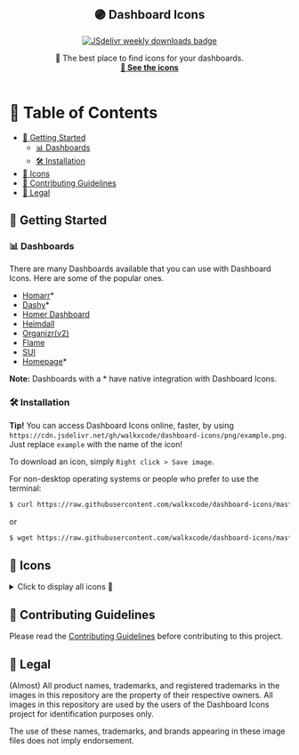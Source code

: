 <p align="center">
  <h2 align="center"> 🟣 Dashboard Icons </h3>
  <p align="center">
    <a href="https://www.jsdelivr.com/package/gh/walkxcode/dashboard-icons">
      <img src="https://img.shields.io/jsdelivr/gh/hy/walkxcode/dashboard-icons?color=%23A020F0" alt="JSdelivr weekly downloads badge">
    </a>
  </p>
  <p align="center">
    🚀 The best place to find icons for your dashboards.
    <br />
    <a href="#-icons"><strong>👀 See the icons</strong></a>
    <br />
    <br />
  </p>
</p>

# 📖 Table of Contents

- [🚀 Getting Started](#-getting-started)
  - [📊 Dashboards](#-dashboards)
  - [🛠️ Installation](#️-installation)
- [🎨 Icons](#-icons)
- [🎉 Contributing Guidelines](#-contributing-guidelines)
- [📜 Legal](#-legal)

## 🚀 Getting Started

### 📊 Dashboards

There are many Dashboards available that you can use with Dashboard Icons. Here are some of the popular ones.

- [Homarr](https://github.com/ajnart/homarr)\*
- [Dashy](https://github.com/Lissy93/dashy)\*
- [Homer Dashboard](https://github.com/bastienwirtz/homer)
- [Heimdall](https://github.com/linuxserver/Heimdall)
- [Organizr(v2)](https://github.com/causefx/Organizr)
- [Flame](https://github.com/pawelmalak/flame)
- [SUI](https://github.com/jeroenpardon/sui)
- [Homepage](https://github.com/benphelps/homepage)\*

**Note:** Dashboards with a \* have native integration with Dashboard Icons.

### 🛠️ Installation

**Tip!** You can access Dashboard Icons online, faster, by using `https://cdn.jsdelivr.net/gh/walkxcode/dashboard-icons/png/example.png`. Just replace `example` with the name of the icon!

To download an icon, simply `Right click > Save image`.

For non-desktop operating systems or people who prefer to use the terminal:

```sh
$ curl https://raw.githubusercontent.com/walkxcode/dashboard-icons/master/png/example.png > example.png
```

or

```sh
$ wget https://raw.githubusercontent.com/walkxcode/dashboard-icons/master/png/example.png -O example.png
```

## 🎨 Icons
<details>
  <summary>Click to display all icons 👀</summary>
<!-- ICONS -->
<img src="png/3cx.png" alt="3cx" height="50"> <img src="png/act.png" alt="act" height="50"> <img src="png/actual.png" alt="actual" height="50"> <img src="png/adblock.png" alt="adblock" height="50"> <img src="png/adguard-home.png" alt="adguard-home" height="50"> <img src="png/adminer.png" alt="adminer" height="50"> <img src="png/adsbexchange.png" alt="adsbexchange" height="50"> <img src="png/airsonic.png" alt="airsonic" height="50"> <img src="png/airtel.png" alt="airtel" height="50"> <img src="png/alarmpi.png" alt="alarmpi" height="50"> <img src="png/albertheijn.png" alt="albertheijn" height="50"> <img src="png/alertmanager.png" alt="alertmanager" height="50"> <img src="png/algovpn.png" alt="algovpn" height="50"> <img src="png/alltube.png" alt="alltube" height="50"> <img src="png/alma.png" alt="alma" height="50"> <img src="png/alpine.png" alt="alpine" height="50"> <img src="png/amazon-light.png" alt="amazon-light" height="50"> <img src="png/amazon.png" alt="amazon" height="50"> <img src="png/amcrest-cloud.png" alt="amcrest-cloud" height="50"> <img src="png/amcrest.png" alt="amcrest" height="50"> <img src="png/amd-light.png" alt="amd-light" height="50"> <img src="png/amd.png" alt="amd" height="50"> <img src="png/amp.png" alt="amp" height="50"> <img src="png/ampache.png" alt="ampache" height="50"> <img src="png/amvd.png" alt="amvd" height="50"> <img src="png/android-auto.png" alt="android-auto" height="50"> <img src="png/android-light.png" alt="android-light" height="50"> <img src="png/android-robot.png" alt="android-robot" height="50"> <img src="png/android.png" alt="android" height="50"> <img src="png/anonaddy.png" alt="anonaddy" height="50"> <img src="png/ansible.png" alt="ansible" height="50"> <img src="png/apache-cassandra.png" alt="apache-cassandra" height="50"> <img src="png/apache-druid.png" alt="apache-druid" height="50"> <img src="png/apache-openoffice.png" alt="apache-openoffice" height="50"> <img src="png/apache-solr.png" alt="apache-solr" height="50"> <img src="png/apache-subversion.png" alt="apache-subversion" height="50"> <img src="png/apache-tomcat.png" alt="apache-tomcat" height="50"> <img src="png/apache.png" alt="apache" height="50"> <img src="png/apc.png" alt="apc" height="50"> <img src="png/appdaemon.png" alt="appdaemon" height="50"> <img src="png/apple-alt.png" alt="apple-alt" height="50"> <img src="png/apple.png" alt="apple" height="50"> <img src="png/apprise.png" alt="apprise" height="50"> <img src="png/arch.png" alt="arch" height="50"> <img src="png/archisteamfarm.png" alt="archisteamfarm" height="50"> <img src="png/archivebox.png" alt="archivebox" height="50"> <img src="png/archiveteamwarrior.png" alt="archiveteamwarrior" height="50"> <img src="png/arduino.png" alt="arduino" height="50"> <img src="png/arggocd.png" alt="arggocd" height="50"> <img src="png/ariang.png" alt="ariang" height="50"> <img src="png/arm.png" alt="arm" height="50"> <img src="png/arris-light.png" alt="arris-light" height="50"> <img src="png/arris.png" alt="arris" height="50"> <img src="png/artifactory.png" alt="artifactory" height="50"> <img src="png/asana.png" alt="asana" height="50"> <img src="png/asrockrackipmi.png" alt="asrockrackipmi" height="50"> <img src="png/assetgrid.png" alt="assetgrid" height="50"> <img src="png/asterisk.png" alt="asterisk" height="50"> <img src="png/asus-light.png" alt="asus-light" height="50"> <img src="png/asus-rog.png" alt="asus-rog" height="50"> <img src="png/asus-router.png" alt="asus-router" height="50"> <img src="png/asus.png" alt="asus" height="50"> <img src="png/at-t.png" alt="at-t" height="50"> <img src="png/atlassian-bamboo.png" alt="atlassian-bamboo" height="50"> <img src="png/atlassian-confluence.png" alt="atlassian-confluence" height="50"> <img src="png/atlassian-jira.png" alt="atlassian-jira" height="50"> <img src="png/atlassian-opsgenie.png" alt="atlassian-opsgenie" height="50"> <img src="png/atlassian-trello.png" alt="atlassian-trello" height="50"> <img src="png/atlassian.png" alt="atlassian" height="50"> <img src="png/audacity.png" alt="audacity" height="50"> <img src="png/audiobookshelf.png" alt="audiobookshelf" height="50"> <img src="png/auracast.png" alt="auracast" height="50"> <img src="png/authelia.png" alt="authelia" height="50"> <img src="png/authentik-light.png" alt="authentik-light" height="50"> <img src="png/authentik.png" alt="authentik" height="50"> <img src="png/autobrr.png" alt="autobrr" height="50"> <img src="png/avmfritzbox.png" alt="avmfritzbox" height="50"> <img src="png/aws-ecs.png" alt="aws-ecs" height="50"> <img src="png/aws.png" alt="aws" height="50"> <img src="png/awx.png" alt="awx" height="50"> <img src="png/axis.png" alt="axis" height="50"> <img src="png/azuracast.png" alt="azuracast" height="50"> <img src="png/azure-container-instances.png" alt="azure-container-instances" height="50"> <img src="png/azure-container-service.png" alt="azure-container-service" height="50"> <img src="png/azure-dns.png" alt="azure-dns" height="50"> <img src="png/azure.png" alt="azure" height="50"> <img src="png/babybuddy.png" alt="babybuddy" height="50"> <img src="png/backblaze.png" alt="backblaze" height="50"> <img src="png/bacula.png" alt="bacula" height="50"> <img src="png/badge.png" alt="badge" height="50"> <img src="png/baikal.png" alt="baikal" height="50"> <img src="png/barcodebuddy.png" alt="barcodebuddy" height="50"> <img src="png/baserow.png" alt="baserow" height="50"> <img src="png/basilisk.png" alt="basilisk" height="50"> <img src="png/bastillion.png" alt="bastillion" height="50"> <img src="png/bazarr-light.png" alt="bazarr-light" height="50"> <img src="png/bazarr.png" alt="bazarr" height="50"> <img src="png/beef-light.png" alt="beef-light" height="50"> <img src="png/beef.png" alt="beef" height="50"> <img src="png/beets.png" alt="beets" height="50"> <img src="png/benotes.png" alt="benotes" height="50"> <img src="png/betanin.png" alt="betanin" height="50"> <img src="png/bible-gateway.png" alt="bible-gateway" height="50"> <img src="png/bibliogram.png" alt="bibliogram" height="50"> <img src="png/biedronka.png" alt="biedronka" height="50"> <img src="png/bing.png" alt="bing" height="50"> <img src="png/birdnet.png" alt="birdnet" height="50"> <img src="png/bitcoin.png" alt="bitcoin" height="50"> <img src="png/bithumen.png" alt="bithumen" height="50"> <img src="png/bitwarden.png" alt="bitwarden" height="50"> <img src="png/blocky.png" alt="blocky" height="50"> <img src="png/blogger.png" alt="blogger" height="50"> <img src="png/blue-iris.png" alt="blue-iris" height="50"> <img src="png/bluetooth.png" alt="bluetooth" height="50"> <img src="png/bluewallet.png" alt="bluewallet" height="50"> <img src="png/bobcat-miner.png" alt="bobcat-miner" height="50"> <img src="png/booksonic.png" alt="booksonic" height="50"> <img src="png/bookstack.png" alt="bookstack" height="50"> <img src="png/bootstrap.png" alt="bootstrap" height="50"> <img src="png/boundary.png" alt="boundary" height="50"> <img src="png/box.png" alt="box" height="50"> <img src="png/brave-dev.png" alt="brave-dev" height="50"> <img src="png/brave.png" alt="brave" height="50"> <img src="png/brewpi.png" alt="brewpi" height="50"> <img src="png/brillcam.png" alt="brillcam" height="50"> <img src="png/brocade.png" alt="brocade" height="50"> <img src="png/brother.png" alt="brother" height="50"> <img src="png/browserless-light.png" alt="browserless-light" height="50"> <img src="png/browserless.png" alt="browserless" height="50"> <img src="png/browsh.png" alt="browsh" height="50"> <img src="png/btcpay-server.png" alt="btcpay-server" height="50"> <img src="png/buddy.png" alt="buddy" height="50"> <img src="png/budget-zero.png" alt="budget-zero" height="50"> <img src="png/budibase-light.png" alt="budibase-light" height="50"> <img src="png/budibase.png" alt="budibase" height="50"> <img src="png/buffalo.png" alt="buffalo" height="50"> <img src="png/buxfer.png" alt="buxfer" height="50"> <img src="png/c.png" alt="c" height="50"> <img src="png/cabot.png" alt="cabot" height="50"> <img src="png/cacti.png" alt="cacti" height="50"> <img src="png/caddy.png" alt="caddy" height="50"> <img src="png/cadvisor.png" alt="cadvisor" height="50"> <img src="png/calckey.png" alt="calckey" height="50"> <img src="png/calibre-web.png" alt="calibre-web" height="50"> <img src="png/calibre.png" alt="calibre" height="50"> <img src="png/canonical.png" alt="canonical" height="50"> <img src="png/cardigann-light.png" alt="cardigann-light" height="50"> <img src="png/cardigann.png" alt="cardigann" height="50"> <img src="png/carrefour.png" alt="carrefour" height="50"> <img src="png/castopod.png" alt="castopod" height="50"> <img src="png/cc-light.png" alt="cc-light" height="50"> <img src="png/cc.png" alt="cc" height="50"> <img src="png/centos.png" alt="centos" height="50"> <img src="png/ceph.png" alt="ceph" height="50"> <img src="png/cert-manager.png" alt="cert-manager" height="50"> <img src="png/changedetection-io.png" alt="changedetection-io" height="50"> <img src="png/chatgpt.png" alt="chatgpt" height="50"> <img src="png/checkmk.png" alt="checkmk" height="50"> <img src="png/cherry.png" alt="cherry" height="50"> <img src="png/chevereto.png" alt="chevereto" height="50"> <img src="png/chiefonboarding.png" alt="chiefonboarding" height="50"> <img src="png/chowdown.png" alt="chowdown" height="50"> <img src="png/chrome-beta.png" alt="chrome-beta" height="50"> <img src="png/chrome-canary.png" alt="chrome-canary" height="50"> <img src="png/chrome-dev.png" alt="chrome-dev" height="50"> <img src="png/chrome-devtools.png" alt="chrome-devtools" height="50"> <img src="png/chrome-remote-desktop.png" alt="chrome-remote-desktop" height="50"> <img src="png/chrome.png" alt="chrome" height="50"> <img src="png/chromecast-light.png" alt="chromecast-light" height="50"> <img src="png/chromecast.png" alt="chromecast" height="50"> <img src="png/chromium.png" alt="chromium" height="50"> <img src="png/chronograf.png" alt="chronograf" height="50"> <img src="png/cinny-light.png" alt="cinny-light" height="50"> <img src="png/cinny.png" alt="cinny" height="50"> <img src="png/cisco.png" alt="cisco" height="50"> <img src="png/clash.png" alt="clash" height="50"> <img src="png/clashX.png" alt="clashX" height="50"> <img src="png/closed-captioning-light.png" alt="closed-captioning-light" height="50"> <img src="png/closed-captioning.png" alt="closed-captioning" height="50"> <img src="png/cloud66.png" alt="cloud66" height="50"> <img src="png/cloud9.png" alt="cloud9" height="50"> <img src="png/cloudbeaver.png" alt="cloudbeaver" height="50"> <img src="png/cloudcmd.png" alt="cloudcmd" height="50"> <img src="png/cloudflare-pages.png" alt="cloudflare-pages" height="50"> <img src="png/cloudflare-zero-trust.png" alt="cloudflare-zero-trust" height="50"> <img src="png/cloudflare.png" alt="cloudflare" height="50"> <img src="png/cockpit-cms-light.png" alt="cockpit-cms-light" height="50"> <img src="png/cockpit-cms.png" alt="cockpit-cms" height="50"> <img src="png/cockpit.png" alt="cockpit" height="50"> <img src="png/code-server.png" alt="code-server" height="50"> <img src="png/code.png" alt="code" height="50"> <img src="png/codeberg.png" alt="codeberg" height="50"> <img src="png/coder-light.png" alt="coder-light" height="50"> <img src="png/coder.png" alt="coder" height="50"> <img src="png/codestats-light.png" alt="codestats-light" height="50"> <img src="png/codestats.png" alt="codestats" height="50"> <img src="png/codimd-light.png" alt="codimd-light" height="50"> <img src="png/codimd.png" alt="codimd" height="50"> <img src="png/commafeed.png" alt="commafeed" height="50"> <img src="png/concourse.png" alt="concourse" height="50"> <img src="png/contabo.png" alt="contabo" height="50"> <img src="png/coredns.png" alt="coredns" height="50"> <img src="png/coreos.png" alt="coreos" height="50"> <img src="png/costco.png" alt="costco" height="50"> <img src="png/couchpotato.png" alt="couchpotato" height="50"> <img src="png/cozy-cloud.png" alt="cozy-cloud" height="50"> <img src="png/cozy.png" alt="cozy" height="50"> <img src="png/cpanel.png" alt="cpanel" height="50"> <img src="png/cpp.png" alt="cpp" height="50"> <img src="png/crater-invoice.png" alt="crater-invoice" height="50"> <img src="png/crazydomains.png" alt="crazydomains" height="50"> <img src="png/cross-seed-square.png" alt="cross-seed-square" height="50"> <img src="png/cross-seed.png" alt="cross-seed" height="50"> <img src="png/crowdsec.png" alt="crowdsec" height="50"> <img src="png/cryptomator.png" alt="cryptomator" height="50"> <img src="png/cryptpad.png" alt="cryptpad" height="50"> <img src="png/csharp.png" alt="csharp" height="50"> <img src="png/css.png" alt="css" height="50"> <img src="png/cups-light.png" alt="cups-light" height="50"> <img src="png/cups.png" alt="cups" height="50"> <img src="png/cura.png" alt="cura" height="50"> <img src="png/cyberchef.png" alt="cyberchef" height="50"> <img src="png/d-link-wifi.png" alt="d-link-wifi" height="50"> <img src="png/d-link.png" alt="d-link" height="50"> <img src="png/dahua.png" alt="dahua" height="50"> <img src="png/dart.png" alt="dart" height="50"> <img src="png/dashboard-icons.png" alt="dashboard-icons" height="50"> <img src="png/dashdot.png" alt="dashdot" height="50"> <img src="png/dashy.png" alt="dashy" height="50"> <img src="png/datadog.png" alt="datadog" height="50"> <img src="png/dc-os.png" alt="dc-os" height="50"> <img src="png/dd-wrt-light.png" alt="dd-wrt-light" height="50"> <img src="png/dd-wrt.png" alt="dd-wrt" height="50"> <img src="png/ddns-updater.png" alt="ddns-updater" height="50"> <img src="png/debian.png" alt="debian" height="50"> <img src="png/deemix.png" alt="deemix" height="50"> <img src="png/dell.png" alt="dell" height="50"> <img src="png/deluge.png" alt="deluge" height="50"> <img src="png/deno-light.png" alt="deno-light" height="50"> <img src="png/deno.png" alt="deno" height="50"> <img src="png/devtooly-light.png" alt="devtooly-light" height="50"> <img src="png/devtooly.png" alt="devtooly" height="50"> <img src="png/diagrams-net.png" alt="diagrams-net" height="50"> <img src="png/dietpi.png" alt="dietpi" height="50"> <img src="png/digital-ocean.png" alt="digital-ocean" height="50"> <img src="png/dillinger.png" alt="dillinger" height="50"> <img src="png/directus.png" alt="directus" height="50"> <img src="png/discord.png" alt="discord" height="50"> <img src="png/discourse.png" alt="discourse" height="50"> <img src="png/diskover.png" alt="diskover" height="50"> <img src="png/dlna.png" alt="dlna" height="50"> <img src="png/docker-amd.png" alt="docker-amd" height="50"> <img src="png/docker-compose.png" alt="docker-compose" height="50"> <img src="png/docker-gc.png" alt="docker-gc" height="50"> <img src="png/docker-mailserver.png" alt="docker-mailserver" height="50"> <img src="png/docker-moby.png" alt="docker-moby" height="50"> <img src="png/docker.png" alt="docker" height="50"> <img src="png/dockstarter.png" alt="dockstarter" height="50"> <img src="png/docspell.png" alt="docspell" height="50"> <img src="png/dogpile.png" alt="dogpile" height="50"> <img src="png/dokuwiki.png" alt="dokuwiki" height="50"> <img src="png/dolibarr.png" alt="dolibarr" height="50"> <img src="png/dolphin.png" alt="dolphin" height="50"> <img src="png/domainmod.png" alt="domainmod" height="50"> <img src="png/domoticz.png" alt="domoticz" height="50"> <img src="png/dopplertask.png" alt="dopplertask" height="50"> <img src="png/double-take.png" alt="double-take" height="50"> <img src="png/dovecot.png" alt="dovecot" height="50"> <img src="png/dozzle.png" alt="dozzle" height="50"> <img src="png/draw-io.png" alt="draw-io" height="50"> <img src="png/draw.png" alt="draw" height="50"> <img src="png/draytek.png" alt="draytek" height="50"> <img src="png/drone.png" alt="drone" height="50"> <img src="png/droppy.png" alt="droppy" height="50"> <img src="png/duckdns.png" alt="duckdns" height="50"> <img src="png/duckduckgo.png" alt="duckduckgo" height="50"> <img src="png/duo.png" alt="duo" height="50"> <img src="png/duplicacy.png" alt="duplicacy" height="50"> <img src="png/duplicati.png" alt="duplicati" height="50"> <img src="png/ebay.png" alt="ebay" height="50"> <img src="png/edge-dev.png" alt="edge-dev" height="50"> <img src="png/edge.png" alt="edge" height="50"> <img src="png/edgeos-light.png" alt="edgeos-light" height="50"> <img src="png/edgeos.png" alt="edgeos" height="50"> <img src="png/elastic-beats.png" alt="elastic-beats" height="50"> <img src="png/elastic-kibana.png" alt="elastic-kibana" height="50"> <img src="png/elastic-logstash.png" alt="elastic-logstash" height="50"> <img src="png/elastic.png" alt="elastic" height="50"> <img src="png/elasticsearch.png" alt="elasticsearch" height="50"> <img src="png/electron.png" alt="electron" height="50"> <img src="png/element.png" alt="element" height="50"> <img src="png/emacs.png" alt="emacs" height="50"> <img src="png/emby.png" alt="emby" height="50"> <img src="png/embystat.png" alt="embystat" height="50"> <img src="png/emq-light.png" alt="emq-light" height="50"> <img src="png/emq.png" alt="emq" height="50"> <img src="png/emulatorjs.png" alt="emulatorjs" height="50"> <img src="png/epson-iprint.png" alt="epson-iprint" height="50"> <img src="png/ersatztv.png" alt="ersatztv" height="50"> <img src="png/erste-george.png" alt="erste-george" height="50"> <img src="png/erste.png" alt="erste" height="50"> <img src="png/esphome.png" alt="esphome" height="50"> <img src="png/espressif.png" alt="espressif" height="50"> <img src="png/etcd.png" alt="etcd" height="50"> <img src="png/etesync.png" alt="etesync" height="50"> <img src="png/ethereum.png" alt="ethereum" height="50"> <img src="png/etherpad.png" alt="etherpad" height="50"> <img src="png/evebox.png" alt="evebox" height="50"> <img src="png/eweka.png" alt="eweka" height="50"> <img src="png/facebook-messenger.png" alt="facebook-messenger" height="50"> <img src="png/facebook.png" alt="facebook" height="50"> <img src="png/falcon-christmas.png" alt="falcon-christmas" height="50"> <img src="png/falcon-player.png" alt="falcon-player" height="50"> <img src="png/fastmail.png" alt="fastmail" height="50"> <img src="png/fedora-alt.png" alt="fedora-alt" height="50"> <img src="png/fedora.png" alt="fedora" height="50"> <img src="png/feedly.png" alt="feedly" height="50"> <img src="png/ferdi.png" alt="ferdi" height="50"> <img src="png/ferdium.png" alt="ferdium" height="50"> <img src="png/fermentrack.png" alt="fermentrack" height="50"> <img src="png/ferretdb-white.png" alt="ferretdb-white" height="50"> <img src="png/ferretdb.png" alt="ferretdb" height="50"> <img src="png/filebot.png" alt="filebot" height="50"> <img src="png/filebrowser.png" alt="filebrowser" height="50"> <img src="png/fileflows.png" alt="fileflows" height="50"> <img src="png/filepizza.png" alt="filepizza" height="50"> <img src="png/filerun.png" alt="filerun" height="50"> <img src="png/files.png" alt="files" height="50"> <img src="png/filezilla.png" alt="filezilla" height="50"> <img src="png/fios-light.png" alt="fios-light" height="50"> <img src="png/fios.png" alt="fios" height="50"> <img src="png/firefly.png" alt="firefly" height="50"> <img src="png/firefox-beta.png" alt="firefox-beta" height="50"> <img src="png/firefox-developer-edition.png" alt="firefox-developer-edition" height="50"> <img src="png/firefox-lite.png" alt="firefox-lite" height="50"> <img src="png/firefox-nightly.png" alt="firefox-nightly" height="50"> <img src="png/firefox-reality.png" alt="firefox-reality" height="50"> <img src="png/firefox-send.png" alt="firefox-send" height="50"> <img src="png/firefox.png" alt="firefox" height="50"> <img src="png/fireshare.png" alt="fireshare" height="50"> <img src="png/firewalla.png" alt="firewalla" height="50"> <img src="png/flame.png" alt="flame" height="50"> <img src="png/flathub.png" alt="flathub" height="50"> <img src="png/flatpak.png" alt="flatpak" height="50"> <img src="png/flexget.png" alt="flexget" height="50"> <img src="png/flightaware.png" alt="flightaware" height="50"> <img src="png/flightradar24.png" alt="flightradar24" height="50"> <img src="png/flogo.png" alt="flogo" height="50"> <img src="png/flood.png" alt="flood" height="50"> <img src="png/fluffychat.png" alt="fluffychat" height="50"> <img src="png/fluidd.png" alt="fluidd" height="50"> <img src="png/flux-cd.png" alt="flux-cd" height="50"> <img src="png/focalboard.png" alt="focalboard" height="50"> <img src="png/foldingathome.png" alt="foldingathome" height="50"> <img src="png/fontawesome.png" alt="fontawesome" height="50"> <img src="png/forgejo.png" alt="forgejo" height="50"> <img src="png/foscam.png" alt="foscam" height="50"> <img src="png/fossil.png" alt="fossil" height="50"> <img src="png/foundry-vtt.png" alt="foundry-vtt" height="50"> <img src="png/franz.png" alt="franz" height="50"> <img src="png/freedombox.png" alt="freedombox" height="50"> <img src="png/freeipa.png" alt="freeipa" height="50"> <img src="png/freenas-light.png" alt="freenas-light" height="50"> <img src="png/freenas.png" alt="freenas" height="50"> <img src="png/freenom.png" alt="freenom" height="50"> <img src="png/freepbx.png" alt="freepbx" height="50"> <img src="png/freescout.png" alt="freescout" height="50"> <img src="png/freshping.png" alt="freshping" height="50"> <img src="png/freshrss.png" alt="freshrss" height="50"> <img src="png/frigate-light.png" alt="frigate-light" height="50"> <img src="png/frigate.png" alt="frigate" height="50"> <img src="png/fronius.png" alt="fronius" height="50"> <img src="png/funkwhale.png" alt="funkwhale" height="50"> <img src="png/fusionpbx.png" alt="fusionpbx" height="50"> <img src="png/gameyfin-light.png" alt="gameyfin-light" height="50"> <img src="png/gameyfin.png" alt="gameyfin" height="50"> <img src="png/gaps.png" alt="gaps" height="50"> <img src="png/gatsby.png" alt="gatsby" height="50"> <img src="png/gatus.png" alt="gatus" height="50"> <img src="png/gboard.png" alt="gboard" height="50"> <img src="png/geckoview.png" alt="geckoview" height="50"> <img src="png/gentoo.png" alt="gentoo" height="50"> <img src="png/gerbera.png" alt="gerbera" height="50"> <img src="png/ghost-light.png" alt="ghost-light" height="50"> <img src="png/ghost.png" alt="ghost" height="50"> <img src="png/ghostfolio.png" alt="ghostfolio" height="50"> <img src="png/gigaset.png" alt="gigaset" height="50"> <img src="png/git.png" alt="git" height="50"> <img src="png/gitea.png" alt="gitea" height="50"> <img src="png/github-light.png" alt="github-light" height="50"> <img src="png/github.png" alt="github" height="50"> <img src="png/gitlab.png" alt="gitlab" height="50"> <img src="png/gladys-assistant.png" alt="gladys-assistant" height="50"> <img src="png/glances.png" alt="glances" height="50"> <img src="png/glpi.png" alt="glpi" height="50"> <img src="png/gluetun.png" alt="gluetun" height="50"> <img src="png/gmail.png" alt="gmail" height="50"> <img src="png/go.png" alt="go" height="50"> <img src="png/goaccess.png" alt="goaccess" height="50"> <img src="png/gogs.png" alt="gogs" height="50"> <img src="png/gonic.png" alt="gonic" height="50"> <img src="png/google-admin.png" alt="google-admin" height="50"> <img src="png/google-admob.png" alt="google-admob" height="50"> <img src="png/google-alerts.png" alt="google-alerts" height="50"> <img src="png/google-analytics.png" alt="google-analytics" height="50"> <img src="png/google-assistant.png" alt="google-assistant" height="50"> <img src="png/google-calendar.png" alt="google-calendar" height="50"> <img src="png/google-chat.png" alt="google-chat" height="50"> <img src="png/google-classroom.png" alt="google-classroom" height="50"> <img src="png/google-cloud-platform.png" alt="google-cloud-platform" height="50"> <img src="png/google-cloud-print.png" alt="google-cloud-print" height="50"> <img src="png/google-compute-engine.png" alt="google-compute-engine" height="50"> <img src="png/google-contacts.png" alt="google-contacts" height="50"> <img src="png/google-docs.png" alt="google-docs" height="50"> <img src="png/google-domains.png" alt="google-domains" height="50"> <img src="png/google-drive.png" alt="google-drive" height="50"> <img src="png/google-earth.png" alt="google-earth" height="50"> <img src="png/google-fi.png" alt="google-fi" height="50"> <img src="png/google-fit.png" alt="google-fit" height="50"> <img src="png/google-fonts.png" alt="google-fonts" height="50"> <img src="png/google-forms.png" alt="google-forms" height="50"> <img src="png/google-home.png" alt="google-home" height="50"> <img src="png/google-keep.png" alt="google-keep" height="50"> <img src="png/google-lens.png" alt="google-lens" height="50"> <img src="png/google-maps.png" alt="google-maps" height="50"> <img src="png/google-meet.png" alt="google-meet" height="50"> <img src="png/google-messages.png" alt="google-messages" height="50"> <img src="png/google-news.png" alt="google-news" height="50"> <img src="png/google-one.png" alt="google-one" height="50"> <img src="png/google-pay.png" alt="google-pay" height="50"> <img src="png/google-photos.png" alt="google-photos" height="50"> <img src="png/google-play-books.png" alt="google-play-books" height="50"> <img src="png/google-play-games.png" alt="google-play-games" height="50"> <img src="png/google-play.png" alt="google-play" height="50"> <img src="png/google-podcasts.png" alt="google-podcasts" height="50"> <img src="png/google-scholar.png" alt="google-scholar" height="50"> <img src="png/google-search-console.png" alt="google-search-console" height="50"> <img src="png/google-sheets.png" alt="google-sheets" height="50"> <img src="png/google-shopping.png" alt="google-shopping" height="50"> <img src="png/google-sites.png" alt="google-sites" height="50"> <img src="png/google-slides.png" alt="google-slides" height="50"> <img src="png/google-street-view.png" alt="google-street-view" height="50"> <img src="png/google-translate.png" alt="google-translate" height="50"> <img src="png/google-tv.png" alt="google-tv" height="50"> <img src="png/google-voice.png" alt="google-voice" height="50"> <img src="png/google-wallet.png" alt="google-wallet" height="50"> <img src="png/google-wifi.png" alt="google-wifi" height="50"> <img src="png/google.png" alt="google" height="50"> <img src="png/gotify.png" alt="gotify" height="50"> <img src="png/grafana.png" alt="grafana" height="50"> <img src="png/grav-light.png" alt="grav-light" height="50"> <img src="png/grav.png" alt="grav" height="50"> <img src="png/graylog.png" alt="graylog" height="50"> <img src="png/grist.png" alt="grist" height="50"> <img src="png/grocy.png" alt="grocy" height="50"> <img src="png/guacamole-light.png" alt="guacamole-light" height="50"> <img src="png/guacamole.png" alt="guacamole" height="50"> <img src="png/hammond.png" alt="hammond" height="50"> <img src="png/handbrake.png" alt="handbrake" height="50"> <img src="png/haproxy.png" alt="haproxy" height="50"> <img src="png/harbor.png" alt="harbor" height="50"> <img src="png/hard-forum.png" alt="hard-forum" height="50"> <img src="png/harvester.png" alt="harvester" height="50"> <img src="png/hasura.png" alt="hasura" height="50"> <img src="png/hatsh-light.png" alt="hatsh-light" height="50"> <img src="png/hatsh.png" alt="hatsh" height="50"> <img src="png/hdhomerun.png" alt="hdhomerun" height="50"> <img src="png/headphones.png" alt="headphones" height="50"> <img src="png/healthchecks-v2.png" alt="healthchecks-v2" height="50"> <img src="png/healthchecks.png" alt="healthchecks" height="50"> <img src="png/heimdall-light.png" alt="heimdall-light" height="50"> <img src="png/heimdall.png" alt="heimdall" height="50"> <img src="png/helium-token.png" alt="helium-token" height="50"> <img src="png/hetzner.png" alt="hetzner" height="50"> <img src="png/hexo.png" alt="hexo" height="50"> <img src="png/hikvision.png" alt="hikvision" height="50"> <img src="png/homarr.png" alt="homarr" height="50"> <img src="png/home-assistant-alt.png" alt="home-assistant-alt" height="50"> <img src="png/home-assistant.png" alt="home-assistant" height="50"> <img src="png/homebox.png" alt="homebox" height="50"> <img src="png/homebridge.png" alt="homebridge" height="50"> <img src="png/homepage.png" alt="homepage" height="50"> <img src="png/homer.png" alt="homer" height="50"> <img src="png/homeseer.png" alt="homeseer" height="50"> <img src="png/honeygain.png" alt="honeygain" height="50"> <img src="png/hoobs.png" alt="hoobs" height="50"> <img src="png/hoppscotch.png" alt="hoppscotch" height="50"> <img src="png/hotio.png" alt="hotio" height="50"> <img src="png/hp.png" alt="hp" height="50"> <img src="png/html.png" alt="html" height="50"> <img src="png/huawei.png" alt="huawei" height="50"> <img src="png/hubitat.png" alt="hubitat" height="50"> <img src="png/huginn.png" alt="huginn" height="50"> <img src="png/hugo.png" alt="hugo" height="50"> <img src="png/humhub.png" alt="humhub" height="50"> <img src="png/hydra.png" alt="hydra" height="50"> <img src="png/hyperion.png" alt="hyperion" height="50"> <img src="png/icecast.png" alt="icecast" height="50"> <img src="png/icinga.png" alt="icinga" height="50"> <img src="png/idrac.png" alt="idrac" height="50"> <img src="png/ihatemoney.png" alt="ihatemoney" height="50"> <img src="png/ilo.png" alt="ilo" height="50"> <img src="png/immich.png" alt="immich" height="50"> <img src="png/influxdb.png" alt="influxdb" height="50"> <img src="png/infoblox.png" alt="infoblox" height="50"> <img src="png/insanelymac.png" alt="insanelymac" height="50"> <img src="png/instagram.png" alt="instagram" height="50"> <img src="png/inventree.png" alt="inventree" height="50"> <img src="png/invidious.png" alt="invidious" height="50"> <img src="png/invisioncommunity.png" alt="invisioncommunity" height="50"> <img src="png/invoiceninja-light.png" alt="invoiceninja-light" height="50"> <img src="png/invoiceninja.png" alt="invoiceninja" height="50"> <img src="png/iobroker.png" alt="iobroker" height="50"> <img src="png/ionos-light.png" alt="ionos-light" height="50"> <img src="png/ionos.png" alt="ionos" height="50"> <img src="png/ipboard.png" alt="ipboard" height="50"> <img src="png/ipcamtalk.png" alt="ipcamtalk" height="50"> <img src="png/ipfs.png" alt="ipfs" height="50"> <img src="png/irc.png" alt="irc" height="50"> <img src="png/iredmail.png" alt="iredmail" height="50"> <img src="png/ispconfig.png" alt="ispconfig" height="50"> <img src="png/ispy.png" alt="ispy" height="50"> <img src="png/it-tools-light.png" alt="it-tools-light" height="50"> <img src="png/it-tools.png" alt="it-tools" height="50"> <img src="png/jackett-light.png" alt="jackett-light" height="50"> <img src="png/jackett.png" alt="jackett" height="50"> <img src="png/jaeger.png" alt="jaeger" height="50"> <img src="png/jamstack.png" alt="jamstack" height="50"> <img src="png/java.png" alt="java" height="50"> <img src="png/javascript.png" alt="javascript" height="50"> <img src="png/jdownloader.png" alt="jdownloader" height="50"> <img src="png/jdownloader2.png" alt="jdownloader2" height="50"> <img src="png/jeedom.png" alt="jeedom" height="50"> <img src="png/jekyll.png" alt="jekyll" height="50"> <img src="png/jellyfin-vue.png" alt="jellyfin-vue" height="50"> <img src="png/jellyfin.png" alt="jellyfin" height="50"> <img src="png/jellyseerr.png" alt="jellyseerr" height="50"> <img src="png/jelu.png" alt="jelu" height="50"> <img src="png/jenkins.png" alt="jenkins" height="50"> <img src="png/jetbrains-fleet.png" alt="jetbrains-fleet" height="50"> <img src="png/jetbrains-youtrack.png" alt="jetbrains-youtrack" height="50"> <img src="png/jio.png" alt="jio" height="50"> <img src="png/jira.png" alt="jira" height="50"> <img src="png/jitsi-meet.png" alt="jitsi-meet" height="50"> <img src="png/jitsi.png" alt="jitsi" height="50"> <img src="png/joal.png" alt="joal" height="50"> <img src="png/joomla.png" alt="joomla" height="50"> <img src="png/joplin.png" alt="joplin" height="50"> <img src="png/julia.png" alt="julia" height="50"> <img src="png/jupyter.png" alt="jupyter" height="50"> <img src="png/kaizoku.png" alt="kaizoku" height="50"> <img src="png/kamatera.png" alt="kamatera" height="50"> <img src="png/kapacitor.png" alt="kapacitor" height="50"> <img src="png/kasm-workspaces.png" alt="kasm-workspaces" height="50"> <img src="png/kasm.png" alt="kasm" height="50"> <img src="png/kaufland.png" alt="kaufland" height="50"> <img src="png/kavita.png" alt="kavita" height="50"> <img src="png/keila.png" alt="keila" height="50"> <img src="png/kerberos.png" alt="kerberos" height="50"> <img src="png/keycloak.png" alt="keycloak" height="50"> <img src="png/kibana.png" alt="kibana" height="50"> <img src="png/kimai.png" alt="kimai" height="50"> <img src="png/kinto.png" alt="kinto" height="50"> <img src="png/kitana.png" alt="kitana" height="50"> <img src="png/kitchenowl.png" alt="kitchenowl" height="50"> <img src="png/kiwix-light.png" alt="kiwix-light" height="50"> <img src="png/kiwix.png" alt="kiwix" height="50"> <img src="png/ko-fi.png" alt="ko-fi" height="50"> <img src="png/kodi.png" alt="kodi" height="50"> <img src="png/koel.png" alt="koel" height="50"> <img src="png/koillection.png" alt="koillection" height="50"> <img src="png/komga.png" alt="komga" height="50"> <img src="png/kopia.png" alt="kopia" height="50"> <img src="png/kotlin.png" alt="kotlin" height="50"> <img src="png/krusader.png" alt="krusader" height="50"> <img src="png/kubernetes-dashboard.png" alt="kubernetes-dashboard" height="50"> <img src="png/kubernetes.png" alt="kubernetes" height="50"> <img src="png/kutt.png" alt="kutt" height="50"> <img src="png/lanraragi.png" alt="lanraragi" height="50"> <img src="png/lark.png" alt="lark" height="50"> <img src="png/lazylibrarian.png" alt="lazylibrarian" height="50"> <img src="png/leanote.png" alt="leanote" height="50"> <img src="png/leantime.png" alt="leantime" height="50"> <img src="png/lemonldap-ng.png" alt="lemonldap-ng" height="50"> <img src="png/lets-encrypt.png" alt="lets-encrypt" height="50"> <img src="png/libreddit.png" alt="libreddit" height="50"> <img src="png/librenms-light.png" alt="librenms-light" height="50"> <img src="png/librenms.png" alt="librenms" height="50"> <img src="png/libreoffice.png" alt="libreoffice" height="50"> <img src="png/librephotos-light.png" alt="librephotos-light" height="50"> <img src="png/librephotos.png" alt="librephotos" height="50"> <img src="png/librespeed.png" alt="librespeed" height="50"> <img src="png/librex.png" alt="librex" height="50"> <img src="png/lidarr.png" alt="lidarr" height="50"> <img src="png/lidl.png" alt="lidl" height="50"> <img src="png/lightning-terminal.png" alt="lightning-terminal" height="50"> <img src="png/lighttpd.png" alt="lighttpd" height="50"> <img src="png/linkace.png" alt="linkace" height="50"> <img src="png/linkding.png" alt="linkding" height="50"> <img src="png/linkedin.png" alt="linkedin" height="50"> <img src="png/linksys.png" alt="linksys" height="50"> <img src="png/linode.png" alt="linode" height="50"> <img src="png/linux-mint.png" alt="linux-mint" height="50"> <img src="png/linuxserver-io.png" alt="linuxserver-io" height="50"> <img src="png/listmonk.png" alt="listmonk" height="50"> <img src="png/littlelink-custom.png" alt="littlelink-custom" height="50"> <img src="png/lnbits.png" alt="lnbits" height="50"> <img src="png/logitech-gaming.png" alt="logitech-gaming" height="50"> <img src="png/logitech-legacy-light.png" alt="logitech-legacy-light" height="50"> <img src="png/logitech-legacy.png" alt="logitech-legacy" height="50"> <img src="png/logitech-light.png" alt="logitech-light" height="50"> <img src="png/logitech.png" alt="logitech" height="50"> <img src="png/logstash.png" alt="logstash" height="50"> <img src="png/loki.png" alt="loki" height="50"> <img src="png/longhorn.png" alt="longhorn" height="50"> <img src="png/lsio.png" alt="lsio" height="50"> <img src="png/lua.png" alt="lua" height="50"> <img src="png/lychee.png" alt="lychee" height="50"> <img src="png/mailcow.png" alt="mailcow" height="50"> <img src="png/mailcowsogo.png" alt="mailcowsogo" height="50"> <img src="png/mailhog.png" alt="mailhog" height="50"> <img src="png/mailinabox.png" alt="mailinabox" height="50"> <img src="png/mailu.png" alt="mailu" height="50"> <img src="png/mak.png" alt="mak" height="50"> <img src="png/makemkv.png" alt="makemkv" height="50"> <img src="png/manjaro-linux.png" alt="manjaro-linux" height="50"> <img src="png/mantisbt.png" alt="mantisbt" height="50"> <img src="png/maptiler.png" alt="maptiler" height="50"> <img src="png/marginalia.png" alt="marginalia" height="50"> <img src="png/mariadb.png" alt="mariadb" height="50"> <img src="png/mastodon.png" alt="mastodon" height="50"> <img src="png/matomo.png" alt="matomo" height="50"> <img src="png/matrix-light.png" alt="matrix-light" height="50"> <img src="png/matrix-synapse-light.png" alt="matrix-synapse-light" height="50"> <img src="png/matrix-synapse.png" alt="matrix-synapse" height="50"> <img src="png/matrix.png" alt="matrix" height="50"> <img src="png/mattermost.png" alt="mattermost" height="50"> <img src="png/mautic-light.png" alt="mautic-light" height="50"> <img src="png/mautic.png" alt="mautic" height="50"> <img src="png/mayan-edms.png" alt="mayan-edms" height="50"> <img src="png/mayan-light.png" alt="mayan-light" height="50"> <img src="png/mcmyadmin.png" alt="mcmyadmin" height="50"> <img src="png/mealie.png" alt="mealie" height="50"> <img src="png/mediathekview.png" alt="mediathekview" height="50"> <img src="png/mediawiki.png" alt="mediawiki" height="50"> <img src="png/medusa.png" alt="medusa" height="50"> <img src="png/mega-nz.png" alt="mega-nz" height="50"> <img src="png/memos.png" alt="memos" height="50"> <img src="png/mempool.png" alt="mempool" height="50"> <img src="png/meraki.png" alt="meraki" height="50"> <img src="png/mercusys.png" alt="mercusys" height="50"> <img src="png/meshcentral.png" alt="meshcentral" height="50"> <img src="png/meta.png" alt="meta" height="50"> <img src="png/metabase.png" alt="metabase" height="50"> <img src="png/metube.png" alt="metube" height="50"> <img src="png/microbin.png" alt="microbin" height="50"> <img src="png/microsoft-office.png" alt="microsoft-office" height="50"> <img src="png/microsoft-todo.png" alt="microsoft-todo" height="50"> <img src="png/microsoft.png" alt="microsoft" height="50"> <img src="png/mikrotik.png" alt="mikrotik" height="50"> <img src="png/minecraft.png" alt="minecraft" height="50"> <img src="png/mineos.png" alt="mineos" height="50"> <img src="png/miniflux-light.png" alt="miniflux-light" height="50"> <img src="png/miniflux.png" alt="miniflux" height="50"> <img src="png/minimserver.png" alt="minimserver" height="50"> <img src="png/minio-light.png" alt="minio-light" height="50"> <img src="png/minio.png" alt="minio" height="50"> <img src="png/mkvtoolnix.png" alt="mkvtoolnix" height="50"> <img src="png/mobaxterm.png" alt="mobaxterm" height="50"> <img src="png/mobotix.png" alt="mobotix" height="50"> <img src="png/modrinth.png" alt="modrinth" height="50"> <img src="png/mojeek.png" alt="mojeek" height="50"> <img src="png/molecule.png" alt="molecule" height="50"> <img src="png/monero.png" alt="monero" height="50"> <img src="png/mongodb.png" alt="mongodb" height="50"> <img src="png/monica.png" alt="monica" height="50"> <img src="png/monit.png" alt="monit" height="50"> <img src="png/moodle.png" alt="moodle" height="50"> <img src="png/motioneye.png" alt="motioneye" height="50"> <img src="png/mpm.png" alt="mpm" height="50"> <img src="png/mqtt.png" alt="mqtt" height="50"> <img src="png/mstream.png" alt="mstream" height="50"> <img src="png/mullvad.png" alt="mullvad" height="50"> <img src="png/mumble.png" alt="mumble" height="50"> <img src="png/musicbrainz.png" alt="musicbrainz" height="50"> <img src="png/mylar.png" alt="mylar" height="50"> <img src="png/mysql.png" alt="mysql" height="50"> <img src="png/n8n.png" alt="n8n" height="50"> <img src="png/nagios.png" alt="nagios" height="50"> <img src="png/navidrome.png" alt="navidrome" height="50"> <img src="png/ncore.png" alt="ncore" height="50"> <img src="png/neko-light.png" alt="neko-light" height="50"> <img src="png/neko.png" alt="neko" height="50"> <img src="png/neocities.png" alt="neocities" height="50"> <img src="png/netapp.png" alt="netapp" height="50"> <img src="png/netboot.png" alt="netboot" height="50"> <img src="png/netbox.png" alt="netbox" height="50"> <img src="png/netcam-studio.png" alt="netcam-studio" height="50"> <img src="png/netdata.png" alt="netdata" height="50"> <img src="png/netflix.png" alt="netflix" height="50"> <img src="png/netgear.png" alt="netgear" height="50"> <img src="png/netlify.png" alt="netlify" height="50"> <img src="png/netmaker.png" alt="netmaker" height="50"> <img src="png/netsurf.png" alt="netsurf" height="50"> <img src="png/network-weathermap.png" alt="network-weathermap" height="50"> <img src="png/newsblur.png" alt="newsblur" height="50"> <img src="png/nextcloud-calendar.png" alt="nextcloud-calendar" height="50"> <img src="png/nextcloud-cookbook.png" alt="nextcloud-cookbook" height="50"> <img src="png/nextcloud-deck.png" alt="nextcloud-deck" height="50"> <img src="png/nextcloud-news.png" alt="nextcloud-news" height="50"> <img src="png/nextcloud-notes.png" alt="nextcloud-notes" height="50"> <img src="png/nextcloud-photos.png" alt="nextcloud-photos" height="50"> <img src="png/nextcloud-talk.png" alt="nextcloud-talk" height="50"> <img src="png/nextcloud-timemanager.png" alt="nextcloud-timemanager" height="50"> <img src="png/nextcloud.png" alt="nextcloud" height="50"> <img src="png/nextdns.png" alt="nextdns" height="50"> <img src="png/nextjs.png" alt="nextjs" height="50"> <img src="png/nginx-proxy-manager.png" alt="nginx-proxy-manager" height="50"> <img src="png/nginx.png" alt="nginx" height="50"> <img src="png/nitter.png" alt="nitter" height="50"> <img src="png/nocodb.png" alt="nocodb" height="50"> <img src="png/node-red.png" alt="node-red" height="50"> <img src="png/nodejs-alt.png" alt="nodejs-alt" height="50"> <img src="png/nodejs.png" alt="nodejs" height="50"> <img src="png/nomad.png" alt="nomad" height="50"> <img src="png/nomie.png" alt="nomie" height="50"> <img src="png/notifiarr.png" alt="notifiarr" height="50"> <img src="png/nowshowing.png" alt="nowshowing" height="50"> <img src="png/ntfy-light.png" alt="ntfy-light" height="50"> <img src="png/ntfy.png" alt="ntfy" height="50"> <img src="png/ntop.png" alt="ntop" height="50"> <img src="png/nxfilter.png" alt="nxfilter" height="50"> <img src="png/nxlog.png" alt="nxlog" height="50"> <img src="png/nzbget.png" alt="nzbget" height="50"> <img src="png/nzbhydra.png" alt="nzbhydra" height="50"> <img src="png/nzbhydra2-light.png" alt="nzbhydra2-light" height="50"> <img src="png/nzbhydra2.png" alt="nzbhydra2" height="50"> <img src="png/obico.png" alt="obico" height="50"> <img src="png/obitalk.png" alt="obitalk" height="50"> <img src="png/observium.png" alt="observium" height="50"> <img src="png/obsidian.png" alt="obsidian" height="50"> <img src="png/octoeverywhere.png" alt="octoeverywhere" height="50"> <img src="png/octoprint.png" alt="octoprint" height="50"> <img src="png/oculus-light.png" alt="oculus-light" height="50"> <img src="png/oculus.png" alt="oculus" height="50"> <img src="png/office-365.png" alt="office-365" height="50"> <img src="png/olivetin.png" alt="olivetin" height="50"> <img src="png/omada.png" alt="omada" height="50"> <img src="png/ombi.png" alt="ombi" height="50"> <img src="png/omnidb.png" alt="omnidb" height="50"> <img src="png/onedev-light.png" alt="onedev-light" height="50"> <img src="png/onedev.png" alt="onedev" height="50"> <img src="png/onlyoffice.png" alt="onlyoffice" height="50"> <img src="png/openai-light.png" alt="openai-light" height="50"> <img src="png/openai.png" alt="openai" height="50"> <img src="png/openeats.png" alt="openeats" height="50"> <img src="png/openhab.png" alt="openhab" height="50"> <img src="png/openmaptiles.png" alt="openmaptiles" height="50"> <img src="png/openmediavault.png" alt="openmediavault" height="50"> <img src="png/openoffice.png" alt="openoffice" height="50"> <img src="png/openproject.png" alt="openproject" height="50"> <img src="png/opensearch.png" alt="opensearch" height="50"> <img src="png/opensprinkler.png" alt="opensprinkler" height="50"> <img src="png/openstreetmap.png" alt="openstreetmap" height="50"> <img src="png/opensuse.png" alt="opensuse" height="50"> <img src="png/openvas.png" alt="openvas" height="50"> <img src="png/openvpn.png" alt="openvpn" height="50"> <img src="png/openwrt.png" alt="openwrt" height="50"> <img src="png/opera-beta.png" alt="opera-beta" height="50"> <img src="png/opera-developer.png" alt="opera-developer" height="50"> <img src="png/opera-mini-beta.png" alt="opera-mini-beta" height="50"> <img src="png/opera-mini.png" alt="opera-mini" height="50"> <img src="png/opera-neon.png" alt="opera-neon" height="50"> <img src="png/opera-touch.png" alt="opera-touch" height="50"> <img src="png/opera.png" alt="opera" height="50"> <img src="png/opnsense.png" alt="opnsense" height="50"> <img src="png/oracle-cloud.png" alt="oracle-cloud" height="50"> <img src="png/oracle.png" alt="oracle" height="50"> <img src="png/orange.png" alt="orange" height="50"> <img src="png/organizr.png" alt="organizr" height="50"> <img src="png/oscarr-light.png" alt="oscarr-light" height="50"> <img src="png/oscarr.png" alt="oscarr" height="50"> <img src="png/osticket.png" alt="osticket" height="50"> <img src="png/outline.png" alt="outline" height="50"> <img src="png/overclockers.png" alt="overclockers" height="50"> <img src="png/overseerr.png" alt="overseerr" height="50"> <img src="png/ovh.png" alt="ovh" height="50"> <img src="png/ovirt.png" alt="ovirt" height="50"> <img src="png/owncloud.png" alt="owncloud" height="50"> <img src="png/ownphotos-light.png" alt="ownphotos-light" height="50"> <img src="png/ownphotos.png" alt="ownphotos" height="50"> <img src="png/pagerduty.png" alt="pagerduty" height="50"> <img src="png/palemoon.png" alt="palemoon" height="50"> <img src="png/paperless-ng.png" alt="paperless-ng" height="50"> <img src="png/paperless.png" alt="paperless" height="50"> <img src="png/papermerge.png" alt="papermerge" height="50"> <img src="png/partkeepr.png" alt="partkeepr" height="50"> <img src="png/passwordpusher-light.png" alt="passwordpusher-light" height="50"> <img src="png/passwordpusher.png" alt="passwordpusher" height="50"> <img src="png/pastatool-light.png" alt="pastatool-light" height="50"> <img src="png/pastatool.png" alt="pastatool" height="50"> <img src="png/pastebin.png" alt="pastebin" height="50"> <img src="png/pastey.png" alt="pastey" height="50"> <img src="png/paypal.png" alt="paypal" height="50"> <img src="png/peertube.png" alt="peertube" height="50"> <img src="png/petio.png" alt="petio" height="50"> <img src="png/pfsense.png" alt="pfsense" height="50"> <img src="png/pgadmin.png" alt="pgadmin" height="50"> <img src="png/phantombot.png" alt="phantombot" height="50"> <img src="png/phoneinfoga-light.png" alt="phoneinfoga-light" height="50"> <img src="png/phoneinfoga.png" alt="phoneinfoga" height="50"> <img src="png/photonix-light.png" alt="photonix-light" height="50"> <img src="png/photonix.png" alt="photonix" height="50"> <img src="png/photoprism.png" alt="photoprism" height="50"> <img src="png/photostructure.png" alt="photostructure" height="50"> <img src="png/photoview.png" alt="photoview" height="50"> <img src="png/php.png" alt="php" height="50"> <img src="png/phpipam.png" alt="phpipam" height="50"> <img src="png/phpldapadmin.png" alt="phpldapadmin" height="50"> <img src="png/phpmyadmin.png" alt="phpmyadmin" height="50"> <img src="png/pi-alert.png" alt="pi-alert" height="50"> <img src="png/pi-hole-unbound.png" alt="pi-hole-unbound" height="50"> <img src="png/pi-hole.png" alt="pi-hole" height="50"> <img src="png/pia.png" alt="pia" height="50"> <img src="png/piaware.png" alt="piaware" height="50"> <img src="png/pigallery2-light.png" alt="pigallery2-light" height="50"> <img src="png/pigallery2.png" alt="pigallery2" height="50"> <img src="png/pikvm-light.png" alt="pikvm-light" height="50"> <img src="png/pikvm.png" alt="pikvm" height="50"> <img src="png/pingdom.png" alt="pingdom" height="50"> <img src="png/pingvin.png" alt="pingvin" height="50"> <img src="png/pinry.png" alt="pinry" height="50"> <img src="png/pinterest.png" alt="pinterest" height="50"> <img src="png/pioneer-light.png" alt="pioneer-light" height="50"> <img src="png/pioneer.png" alt="pioneer" height="50"> <img src="png/pirate-proxy.png" alt="pirate-proxy" height="50"> <img src="png/pivpn.png" alt="pivpn" height="50"> <img src="png/piwigo.png" alt="piwigo" height="50"> <img src="png/pixelfed.png" alt="pixelfed" height="50"> <img src="png/planka.png" alt="planka" height="50"> <img src="png/plausible.png" alt="plausible" height="50"> <img src="png/pleroma.png" alt="pleroma" height="50"> <img src="png/plesk-light.png" alt="plesk-light" height="50"> <img src="png/plesk.png" alt="plesk" height="50"> <img src="png/plex-alt-light.png" alt="plex-alt-light" height="50"> <img src="png/plex-alt.png" alt="plex-alt" height="50"> <img src="png/plex.png" alt="plex" height="50"> <img src="png/plexdrive.png" alt="plexdrive" height="50"> <img src="png/plexrequests.png" alt="plexrequests" height="50"> <img src="png/plume.png" alt="plume" height="50"> <img src="png/podify.png" alt="podify" height="50"> <img src="png/podnapisi.png" alt="podnapisi" height="50"> <img src="png/poly.png" alt="poly" height="50"> <img src="png/polywork.png" alt="polywork" height="50"> <img src="png/portainer-alt.png" alt="portainer-alt" height="50"> <img src="png/portainer.png" alt="portainer" height="50"> <img src="png/portus.png" alt="portus" height="50"> <img src="png/poste.png" alt="poste" height="50"> <img src="png/postgres.png" alt="postgres" height="50"> <img src="png/powerdns.png" alt="powerdns" height="50"> <img src="png/powerpanel.png" alt="powerpanel" height="50"> <img src="png/premium-mobile.png" alt="premium-mobile" height="50"> <img src="png/printer.png" alt="printer" height="50"> <img src="png/pritunl.png" alt="pritunl" height="50"> <img src="png/privacyidea.png" alt="privacyidea" height="50"> <img src="png/private-internet-access.png" alt="private-internet-access" height="50"> <img src="png/privatebin.png" alt="privatebin" height="50"> <img src="png/projectsend.png" alt="projectsend" height="50"> <img src="png/prometheus.png" alt="prometheus" height="50"> <img src="png/proton-calendar.png" alt="proton-calendar" height="50"> <img src="png/proton-drive.png" alt="proton-drive" height="50"> <img src="png/proton-mail.png" alt="proton-mail" height="50"> <img src="png/proton-vpn.png" alt="proton-vpn" height="50"> <img src="png/prowlarr.png" alt="prowlarr" height="50"> <img src="png/proxmox-light.png" alt="proxmox-light" height="50"> <img src="png/proxmox.png" alt="proxmox" height="50"> <img src="png/prtg.png" alt="prtg" height="50"> <img src="png/psitransfer.png" alt="psitransfer" height="50"> <img src="png/pterodactyl.png" alt="pterodactyl" height="50"> <img src="png/pufferpanel.png" alt="pufferpanel" height="50"> <img src="png/pushfish.png" alt="pushfish" height="50"> <img src="png/pushover.png" alt="pushover" height="50"> <img src="png/putty.png" alt="putty" height="50"> <img src="png/pwndrop-light.png" alt="pwndrop-light" height="50"> <img src="png/pwndrop.png" alt="pwndrop" height="50"> <img src="png/pwpush-light.png" alt="pwpush-light" height="50"> <img src="png/pwpush.png" alt="pwpush" height="50"> <img src="png/pydio.png" alt="pydio" height="50"> <img src="png/pyload.png" alt="pyload" height="50"> <img src="png/python.png" alt="python" height="50"> <img src="png/qbittorrent.png" alt="qbittorrent" height="50"> <img src="png/qdirstat.png" alt="qdirstat" height="50"> <img src="png/qinglong.png" alt="qinglong" height="50"> <img src="png/qnap.png" alt="qnap" height="50"> <img src="png/quant-ux.png" alt="quant-ux" height="50"> <img src="png/qutebrowser.png" alt="qutebrowser" height="50"> <img src="png/r.png" alt="r" height="50"> <img src="png/rainloop-light.png" alt="rainloop-light" height="50"> <img src="png/rainloop.png" alt="rainloop" height="50"> <img src="png/rancher.png" alt="rancher" height="50"> <img src="png/raneto.png" alt="raneto" height="50"> <img src="png/raritan-light.png" alt="raritan-light" height="50"> <img src="png/raritan.png" alt="raritan" height="50"> <img src="png/raspberrymatic.png" alt="raspberrymatic" height="50"> <img src="png/raspberrypi.png" alt="raspberrypi" height="50"> <img src="png/rathole.png" alt="rathole" height="50"> <img src="png/rclone.png" alt="rclone" height="50"> <img src="png/rdt-client.png" alt="rdt-client" height="50"> <img src="png/readarr.png" alt="readarr" height="50"> <img src="png/readthedocs-light.png" alt="readthedocs-light" height="50"> <img src="png/readthedocs.png" alt="readthedocs" height="50"> <img src="png/real-debrid.png" alt="real-debrid" height="50"> <img src="png/realhosting.png" alt="realhosting" height="50"> <img src="png/recalbox.png" alt="recalbox" height="50"> <img src="png/recipesage.png" alt="recipesage" height="50"> <img src="png/reddit.png" alt="reddit" height="50"> <img src="png/redis.png" alt="redis" height="50"> <img src="png/remotely.png" alt="remotely" height="50"> <img src="png/requestrr.png" alt="requestrr" height="50"> <img src="png/resiliosync.png" alt="resiliosync" height="50"> <img src="png/rhasspy-light.png" alt="rhasspy-light" height="50"> <img src="png/rhasspy.png" alt="rhasspy" height="50"> <img src="png/rhodecode.png" alt="rhodecode" height="50"> <img src="png/riot.png" alt="riot" height="50"> <img src="png/rocketchat.png" alt="rocketchat" height="50"> <img src="png/rocky-linux.png" alt="rocky-linux" height="50"> <img src="png/rompya.png" alt="rompya" height="50"> <img src="png/rook.png" alt="rook" height="50"> <img src="png/roundcube.png" alt="roundcube" height="50"> <img src="png/router.png" alt="router" height="50"> <img src="png/rpi-monitor.png" alt="rpi-monitor" height="50"> <img src="png/rport.png" alt="rport" height="50"> <img src="png/rspamd.png" alt="rspamd" height="50"> <img src="png/rss-bridge.png" alt="rss-bridge" height="50"> <img src="png/rsshub.png" alt="rsshub" height="50"> <img src="png/rstudio.png" alt="rstudio" height="50"> <img src="png/rstudioserver.png" alt="rstudioserver" height="50"> <img src="png/ruby.png" alt="ruby" height="50"> <img src="png/rundeck.png" alt="rundeck" height="50"> <img src="png/runeaudio.png" alt="runeaudio" height="50"> <img src="png/runonflux.png" alt="runonflux" height="50"> <img src="png/rust.png" alt="rust" height="50"> <img src="png/rustdesk.png" alt="rustdesk" height="50"> <img src="png/rutorrent.png" alt="rutorrent" height="50"> <img src="png/sabnzbd-alt.png" alt="sabnzbd-alt" height="50"> <img src="png/sabnzbd.png" alt="sabnzbd" height="50"> <img src="png/safari-ios.png" alt="safari-ios" height="50"> <img src="png/safari.png" alt="safari" height="50"> <img src="png/sagemcom.png" alt="sagemcom" height="50"> <img src="png/samsung-internet.png" alt="samsung-internet" height="50"> <img src="png/sandstorm.png" alt="sandstorm" height="50"> <img src="png/scrutiny-light.png" alt="scrutiny-light" height="50"> <img src="png/scrutiny.png" alt="scrutiny" height="50"> <img src="png/scypted.png" alt="scypted" height="50"> <img src="png/seafile.png" alt="seafile" height="50"> <img src="png/searx-light.png" alt="searx-light" height="50"> <img src="png/searx.png" alt="searx" height="50"> <img src="png/searxng.png" alt="searxng" height="50"> <img src="png/selfhosted-light.png" alt="selfhosted-light" height="50"> <img src="png/selfhosted.png" alt="selfhosted" height="50"> <img src="png/sendinblue.png" alt="sendinblue" height="50"> <img src="png/sensu.png" alt="sensu" height="50"> <img src="png/sentry.png" alt="sentry" height="50"> <img src="png/seq.png" alt="seq" height="50"> <img src="png/servarr-light.png" alt="servarr-light" height="50"> <img src="png/servarr.png" alt="servarr" height="50"> <img src="png/serviio.png" alt="serviio" height="50"> <img src="png/sftpgo.png" alt="sftpgo" height="50"> <img src="png/shaarli.png" alt="shaarli" height="50"> <img src="png/shell-light.png" alt="shell-light" height="50"> <img src="png/shell-tips-light.png" alt="shell-tips-light" height="50"> <img src="png/shell-tips.png" alt="shell-tips" height="50"> <img src="png/shell.png" alt="shell" height="50"> <img src="png/shellhub.png" alt="shellhub" height="50"> <img src="png/shellngn.png" alt="shellngn" height="50"> <img src="png/shelly.png" alt="shelly" height="50"> <img src="png/shinobi.png" alt="shinobi" height="50"> <img src="png/shiori.png" alt="shiori" height="50"> <img src="png/shlink.png" alt="shlink" height="50"> <img src="png/shoko.png" alt="shoko" height="50"> <img src="png/sickbeard.png" alt="sickbeard" height="50"> <img src="png/sickchill.png" alt="sickchill" height="50"> <img src="png/sickgear.png" alt="sickgear" height="50"> <img src="png/silverbullet.png" alt="silverbullet" height="50"> <img src="png/simplelogin.png" alt="simplelogin" height="50"> <img src="png/sinusbot.png" alt="sinusbot" height="50"> <img src="png/siyuan.png" alt="siyuan" height="50"> <img src="png/skylink-fibernet.png" alt="skylink-fibernet" height="50"> <img src="png/skype.png" alt="skype" height="50"> <img src="png/slack.png" alt="slack" height="50"> <img src="png/smokeping.png" alt="smokeping" height="50"> <img src="png/snapchat.png" alt="snapchat" height="50"> <img src="png/snapdrop.png" alt="snapdrop" height="50"> <img src="png/snibox.png" alt="snibox" height="50"> <img src="png/snipe-it.png" alt="snipe-it" height="50"> <img src="png/snippetbox.png" alt="snippetbox" height="50"> <img src="png/sogo.png" alt="sogo" height="50"> <img src="png/solid-invoice.png" alt="solid-invoice" height="50"> <img src="png/sonarqube.png" alt="sonarqube" height="50"> <img src="png/sonarr.png" alt="sonarr" height="50"> <img src="png/soulseek.png" alt="soulseek" height="50"> <img src="png/sourcegraph.png" alt="sourcegraph" height="50"> <img src="png/spamassassin.png" alt="spamassassin" height="50"> <img src="png/sparkleshare.png" alt="sparkleshare" height="50"> <img src="png/specter-desktop.png" alt="specter-desktop" height="50"> <img src="png/speedtest-tracker.png" alt="speedtest-tracker" height="50"> <img src="png/sphinx-doc.png" alt="sphinx-doc" height="50"> <img src="png/sphinx-relay.png" alt="sphinx-relay" height="50"> <img src="png/sphinx.png" alt="sphinx" height="50"> <img src="png/splunk.png" alt="splunk" height="50"> <img src="png/spotify.png" alt="spotify" height="50"> <img src="png/spotnet.png" alt="spotnet" height="50"> <img src="png/sqlitebrowser.png" alt="sqlitebrowser" height="50"> <img src="png/squeezebox-server.png" alt="squeezebox-server" height="50"> <img src="png/squidex.png" alt="squidex" height="50"> <img src="png/sshwifty.png" alt="sshwifty" height="50"> <img src="png/startpage.png" alt="startpage" height="50"> <img src="png/stash.png" alt="stash" height="50"> <img src="png/statping-ng.png" alt="statping-ng" height="50"> <img src="png/statping.png" alt="statping" height="50"> <img src="png/stirling-pdf.png" alt="stirling-pdf" height="50"> <img src="png/storj.png" alt="storj" height="50"> <img src="png/strapi.png" alt="strapi" height="50"> <img src="png/streama.png" alt="streama" height="50"> <img src="png/supermicro.png" alt="supermicro" height="50"> <img src="png/swift.png" alt="swift" height="50"> <img src="png/swizzin.png" alt="swizzin" height="50"> <img src="png/symmetricom-light.png" alt="symmetricom-light" height="50"> <img src="png/symmetricom.png" alt="symmetricom" height="50"> <img src="png/sympa.png" alt="sympa" height="50"> <img src="png/syncany.png" alt="syncany" height="50"> <img src="png/synclounge-light.png" alt="synclounge-light" height="50"> <img src="png/synclounge.png" alt="synclounge" height="50"> <img src="png/syncthing.png" alt="syncthing" height="50"> <img src="png/synology-audio-station.png" alt="synology-audio-station" height="50"> <img src="png/synology-calendar.png" alt="synology-calendar" height="50"> <img src="png/synology-chat.png" alt="synology-chat" height="50"> <img src="png/synology-cloud-sync.png" alt="synology-cloud-sync" height="50"> <img src="png/synology-contacts.png" alt="synology-contacts" height="50"> <img src="png/synology-document-viewer.png" alt="synology-document-viewer" height="50"> <img src="png/synology-download-station.png" alt="synology-download-station" height="50"> <img src="png/synology-drive-server.png" alt="synology-drive-server" height="50"> <img src="png/synology-drive.png" alt="synology-drive" height="50"> <img src="png/synology-dsm.png" alt="synology-dsm" height="50"> <img src="png/synology-file-station.png" alt="synology-file-station" height="50"> <img src="png/synology-mail-plus.png" alt="synology-mail-plus" height="50"> <img src="png/synology-mail-station.png" alt="synology-mail-station" height="50"> <img src="png/synology-note-station.png" alt="synology-note-station" height="50"> <img src="png/synology-office.png" alt="synology-office" height="50"> <img src="png/synology-pdfviewer.png" alt="synology-pdfviewer" height="50"> <img src="png/synology-photo-station.png" alt="synology-photo-station" height="50"> <img src="png/synology-photos.png" alt="synology-photos" height="50"> <img src="png/synology-surveillance-station.png" alt="synology-surveillance-station" height="50"> <img src="png/synology-text-editor.png" alt="synology-text-editor" height="50"> <img src="png/synology-video-station.png" alt="synology-video-station" height="50"> <img src="png/synology-webstation.png" alt="synology-webstation" height="50"> <img src="png/synology.png" alt="synology" height="50"> <img src="png/taiga.png" alt="taiga" height="50"> <img src="png/tandoor.png" alt="tandoor" height="50"> <img src="png/tandoorrecipes.png" alt="tandoorrecipes" height="50"> <img src="png/tanoshi.png" alt="tanoshi" height="50"> <img src="png/tar1090.png" alt="tar1090" height="50"> <img src="png/taskcafe.png" alt="taskcafe" height="50"> <img src="png/tasmoadmin.png" alt="tasmoadmin" height="50"> <img src="png/tasmota-light.png" alt="tasmota-light" height="50"> <img src="png/tasmota.png" alt="tasmota" height="50"> <img src="png/tautulli.png" alt="tautulli" height="50"> <img src="png/tdarr.png" alt="tdarr" height="50"> <img src="png/teamcity.png" alt="teamcity" height="50"> <img src="png/technitium.png" alt="technitium" height="50"> <img src="png/teedy.png" alt="teedy" height="50"> <img src="png/telegraf.png" alt="telegraf" height="50"> <img src="png/telegram.png" alt="telegram" height="50"> <img src="png/teleport.png" alt="teleport" height="50"> <img src="png/tenda.png" alt="tenda" height="50"> <img src="png/terminal.png" alt="terminal" height="50"> <img src="png/terraform.png" alt="terraform" height="50"> <img src="png/teslamate.png" alt="teslamate" height="50"> <img src="png/thanos.png" alt="thanos" height="50"> <img src="png/the-pirate-bay.png" alt="the-pirate-bay" height="50"> <img src="png/the-proxy-bay.png" alt="the-proxy-bay" height="50"> <img src="png/theia-light.png" alt="theia-light" height="50"> <img src="png/theia.png" alt="theia" height="50"> <img src="png/thelounge.png" alt="thelounge" height="50"> <img src="png/themepark.png" alt="themepark" height="50"> <img src="png/theodinproject.png" alt="theodinproject" height="50"> <img src="png/thingsboard.png" alt="thingsboard" height="50"> <img src="png/thunderbird.png" alt="thunderbird" height="50"> <img src="png/thunderhub-light.png" alt="thunderhub-light" height="50"> <img src="png/thunderhub.png" alt="thunderhub" height="50"> <img src="png/tiktok-light.png" alt="tiktok-light" height="50"> <img src="png/tiktok.png" alt="tiktok" height="50"> <img src="png/timemachines-light.png" alt="timemachines-light" height="50"> <img src="png/timemachines.png" alt="timemachines" height="50"> <img src="png/timetagger-light.png" alt="timetagger-light" height="50"> <img src="png/timetagger.png" alt="timetagger" height="50"> <img src="png/tinypilot.png" alt="tinypilot" height="50"> <img src="png/tinytinyrss.png" alt="tinytinyrss" height="50"> <img src="png/tipi.png" alt="tipi" height="50"> <img src="png/todoist.png" alt="todoist" height="50"> <img src="png/tooljet.png" alt="tooljet" height="50"> <img src="png/tor.png" alt="tor" height="50"> <img src="png/tp-link.png" alt="tp-link" height="50"> <img src="png/traccar.png" alt="traccar" height="50"> <img src="png/traefik.png" alt="traefik" height="50"> <img src="png/traggo.png" alt="traggo" height="50"> <img src="png/trakt.png" alt="trakt" height="50"> <img src="png/trash-guides.png" alt="trash-guides" height="50"> <img src="png/trilium.png" alt="trilium" height="50"> <img src="png/trudesk.png" alt="trudesk" height="50"> <img src="png/truenas-core.png" alt="truenas-core" height="50"> <img src="png/truenas-enterprise.png" alt="truenas-enterprise" height="50"> <img src="png/truenas-scale.png" alt="truenas-scale" height="50"> <img src="png/truenas.png" alt="truenas" height="50"> <img src="png/tube-archivist-light.png" alt="tube-archivist-light" height="50"> <img src="png/tube-archivist.png" alt="tube-archivist" height="50"> <img src="png/tubesync.png" alt="tubesync" height="50"> <img src="png/turbopack-light.png" alt="turbopack-light" height="50"> <img src="png/turbopack.png" alt="turbopack" height="50"> <img src="png/tux.png" alt="tux" height="50"> <img src="png/tvheadend.png" alt="tvheadend" height="50"> <img src="png/tvp-vod.png" alt="tvp-vod" height="50"> <img src="png/twitch.png" alt="twitch" height="50"> <img src="png/twitter.png" alt="twitter" height="50"> <img src="png/typescript.png" alt="typescript" height="50"> <img src="png/typo3.png" alt="typo3" height="50"> <img src="png/ubiquiti-networks.png" alt="ubiquiti-networks" height="50"> <img src="png/ubiquiti.png" alt="ubiquiti" height="50"> <img src="png/ubooquity.png" alt="ubooquity" height="50"> <img src="png/ubuntu-alt.png" alt="ubuntu-alt" height="50"> <img src="png/ubuntu.png" alt="ubuntu" height="50"> <img src="png/uc-browser.png" alt="uc-browser" height="50"> <img src="png/udemy.png" alt="udemy" height="50"> <img src="png/ultimate-guitar.png" alt="ultimate-guitar" height="50"> <img src="png/umami-analytics-light.png" alt="umami-analytics-light" height="50"> <img src="png/umami-analytics.png" alt="umami-analytics" height="50"> <img src="png/umami-light.png" alt="umami-light" height="50"> <img src="png/umami.png" alt="umami" height="50"> <img src="png/umbrel.png" alt="umbrel" height="50"> <img src="png/unifi-controller.png" alt="unifi-controller" height="50"> <img src="png/unifi-protect.png" alt="unifi-protect" height="50"> <img src="png/unifi.png" alt="unifi" height="50"> <img src="png/universal-media-server.png" alt="universal-media-server" height="50"> <img src="png/unmanic.png" alt="unmanic" height="50"> <img src="png/unraid.png" alt="unraid" height="50"> <img src="png/untangle.png" alt="untangle" height="50"> <img src="png/updog.png" alt="updog" height="50"> <img src="png/ups.png" alt="ups" height="50"> <img src="png/upsnap.png" alt="upsnap" height="50"> <img src="png/uptime-kuma.png" alt="uptime-kuma" height="50"> <img src="png/urbackup-server.png" alt="urbackup-server" height="50"> <img src="png/urbackup.png" alt="urbackup" height="50"> <img src="png/valetudo.png" alt="valetudo" height="50"> <img src="png/vault-light.png" alt="vault-light" height="50"> <img src="png/vaultwarden-light.png" alt="vaultwarden-light" height="50"> <img src="png/vaultwarden.png" alt="vaultwarden" height="50"> <img src="png/veeam.png" alt="veeam" height="50"> <img src="png/vercel-light.png" alt="vercel-light" height="50"> <img src="png/vercel.png" alt="vercel" height="50"> <img src="png/verizon.png" alt="verizon" height="50"> <img src="png/vi.png" alt="vi" height="50"> <img src="png/vikunja.png" alt="vikunja" height="50"> <img src="png/virgin-media.png" alt="virgin-media" height="50"> <img src="png/virtualmin.png" alt="virtualmin" height="50"> <img src="png/virtualradarserver.png" alt="virtualradarserver" height="50"> <img src="png/viseron.png" alt="viseron" height="50"> <img src="png/vivaldi.png" alt="vivaldi" height="50"> <img src="png/vmware-exsi.png" alt="vmware-exsi" height="50"> <img src="png/vmware-horizon.png" alt="vmware-horizon" height="50"> <img src="png/vmware-vcenter.png" alt="vmware-vcenter" height="50"> <img src="png/vmware-workstation.png" alt="vmware-workstation" height="50"> <img src="png/vmware.png" alt="vmware" height="50"> <img src="png/voip-info.png" alt="voip-info" height="50"> <img src="png/voip-ms.png" alt="voip-ms" height="50"> <img src="png/volumio.png" alt="volumio" height="50"> <img src="png/voron.png" alt="voron" height="50"> <img src="png/vscode.png" alt="vscode" height="50"> <img src="png/vultr.png" alt="vultr" height="50"> <img src="png/vuplus.png" alt="vuplus" height="50"> <img src="png/wakapi.png" alt="wakapi" height="50"> <img src="png/wakatime-light.png" alt="wakatime-light" height="50"> <img src="png/wakatime.png" alt="wakatime" height="50"> <img src="png/wallabag.png" alt="wallabag" height="50"> <img src="png/wanikani.png" alt="wanikani" height="50"> <img src="png/ward.png" alt="ward" height="50"> <img src="png/watcher.png" alt="watcher" height="50"> <img src="png/watchtower.png" alt="watchtower" height="50"> <img src="png/watchyourlan.png" alt="watchyourlan" height="50"> <img src="png/waze.png" alt="waze" height="50"> <img src="png/wazuh.png" alt="wazuh" height="50"> <img src="png/wbo.png" alt="wbo" height="50"> <img src="png/web-whisper.png" alt="web-whisper" height="50"> <img src="png/webdav.png" alt="webdav" height="50"> <img src="png/webhook.png" alt="webhook" height="50"> <img src="png/webhookd.png" alt="webhookd" height="50"> <img src="png/webkit.png" alt="webkit" height="50"> <img src="png/webmin.png" alt="webmin" height="50"> <img src="png/webtools.png" alt="webtools" height="50"> <img src="png/webtop.png" alt="webtop" height="50"> <img src="png/webtorrent.png" alt="webtorrent" height="50"> <img src="png/webtrees.png" alt="webtrees" height="50"> <img src="png/wekan.png" alt="wekan" height="50"> <img src="png/wetty.png" alt="wetty" height="50"> <img src="png/wg-gen-web-light.png" alt="wg-gen-web-light" height="50"> <img src="png/wg-gen-web.png" alt="wg-gen-web" height="50"> <img src="png/wger.png" alt="wger" height="50"> <img src="png/whatsapp.png" alt="whatsapp" height="50"> <img src="png/whisparr.png" alt="whisparr" height="50"> <img src="png/whooglesearch.png" alt="whooglesearch" height="50"> <img src="png/wikijs.png" alt="wikijs" height="50"> <img src="png/windows-10.png" alt="windows-10" height="50"> <img src="png/windows-11.png" alt="windows-11" height="50"> <img src="png/windows-7.png" alt="windows-7" height="50"> <img src="png/windows-95.png" alt="windows-95" height="50"> <img src="png/windows-98.png" alt="windows-98" height="50"> <img src="png/windows-vista.png" alt="windows-vista" height="50"> <img src="png/windows-xp.png" alt="windows-xp" height="50"> <img src="png/wireguard.png" alt="wireguard" height="50"> <img src="png/wizarr.png" alt="wizarr" height="50"> <img src="png/wled.png" alt="wled" height="50"> <img src="png/woodpecker-ci-light.png" alt="woodpecker-ci-light" height="50"> <img src="png/woodpecker-ci.png" alt="woodpecker-ci" height="50"> <img src="png/wordpress.png" alt="wordpress" height="50"> <img src="png/workadventure.png" alt="workadventure" height="50"> <img src="png/xbackbone.png" alt="xbackbone" height="50"> <img src="png/xcp-ng.png" alt="xcp-ng" height="50"> <img src="png/xen-orchestra.png" alt="xen-orchestra" height="50"> <img src="png/xigmanas.png" alt="xigmanas" height="50"> <img src="png/xmr.png" alt="xmr" height="50"> <img src="png/xmrig.png" alt="xmrig" height="50"> <img src="png/xteve.png" alt="xteve" height="50"> <img src="png/xwiki.png" alt="xwiki" height="50"> <img src="png/yacht-light.png" alt="yacht-light" height="50"> <img src="png/yacht.png" alt="yacht" height="50"> <img src="png/yahoo-mail.png" alt="yahoo-mail" height="50"> <img src="png/yahoo.png" alt="yahoo" height="50"> <img src="png/yandex.png" alt="yandex" height="50"> <img src="png/yarn-social.png" alt="yarn-social" height="50"> <img src="png/ycombinator.png" alt="ycombinator" height="50"> <img src="png/ymarks.png" alt="ymarks" height="50"> <img src="png/ynab.png" alt="ynab" height="50"> <img src="png/your-spotify.png" alt="your-spotify" height="50"> <img src="png/yourls.png" alt="yourls" height="50"> <img src="png/youtube-kids.png" alt="youtube-kids" height="50"> <img src="png/youtube-music.png" alt="youtube-music" height="50"> <img src="png/youtube.png" alt="youtube" height="50"> <img src="png/youtubedl.png" alt="youtubedl" height="50"> <img src="png/yts.png" alt="yts" height="50"> <img src="png/yunohost-light.png" alt="yunohost-light" height="50"> <img src="png/yunohost.png" alt="yunohost" height="50"> <img src="png/zabbix.png" alt="zabbix" height="50"> <img src="png/zabka.png" alt="zabka" height="50"> <img src="png/zammad.png" alt="zammad" height="50"> <img src="png/zendesk.png" alt="zendesk" height="50"> <img src="png/zerotier.png" alt="zerotier" height="50"> <img src="png/zigbee2mqtt.png" alt="zigbee2mqtt" height="50"> <img src="png/zipline-light.png" alt="zipline-light" height="50"> <img src="png/zipline.png" alt="zipline" height="50"> <img src="png/znc.png" alt="znc" height="50"> <img src="png/zohomail.png" alt="zohomail" height="50"> <img src="png/zoneminder.png" alt="zoneminder" height="50"> <img src="png/zulip.png" alt="zulip" height="50"> <img src="png/zwavejs2mqtt.png" alt="zwavejs2mqtt" height="50"><!-- END ICONS -->
</details>

## 🎉 Contributing Guidelines
Please read the [Contributing Guidelines](CONTRIBUTING.md) before contributing to this project.

## 📜 Legal

(Almost) All product names, trademarks, and registered trademarks in the images in this repository are the property of their respective owners. All images in this repository are used by the users of the Dashboard Icons project for identification purposes only.

The use of these names, trademarks, and brands appearing in these image files does not imply endorsement.


